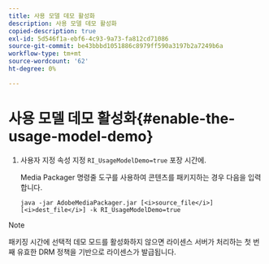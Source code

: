 ```yaml
---
title: 사용 모델 데모 활성화
description: 사용 모델 데모 활성화
copied-description: true
exl-id: 5d546f1a-ebf6-4c93-9a73-fa812cd71086
source-git-commit: be43bbbd1051886c8979ff590a3197b2a7249b6a
workflow-type: tm+mt
source-wordcount: '62'
ht-degree: 0%

---
```


# 사용 모델 데모 활성화{#enable-the-usage-model-demo}

1. 사용자 지정 속성 지정 `RI_UsageModelDemo=true` 포장 시간에.

   Media Packager 명령줄 도구를 사용하여 콘텐츠를 패키지하는 경우 다음을 입력합니다.

   ```
   java -jar AdobeMediaPackager.jar [<i>source_file</i>] [<i>dest_file</i>] -k RI_UsageModelDemo=true
   ```

>[!NOTE]
>
>패키징 시간에 선택적 데모 모드를 활성화하지 않으면 라이센스 서버가 처리하는 첫 번째 유효한 DRM 정책을 기반으로 라이센스가 발급됩니다.
